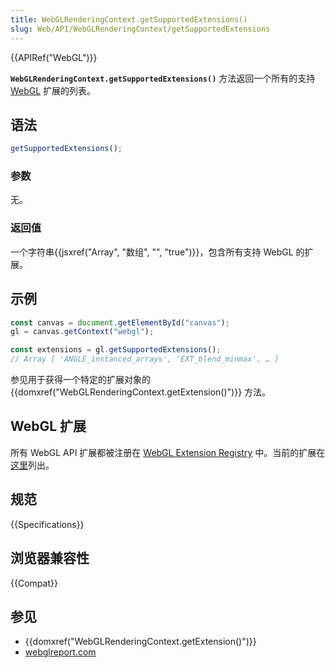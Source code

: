 ```yaml
---
title: WebGLRenderingContext.getSupportedExtensions()
slug: Web/API/WebGLRenderingContext/getSupportedExtensions
---
```


{{APIRef("WebGL")}}

**`WebGLRenderingContext.getSupportedExtensions()`** 方法返回一个所有的支持 [WebGL](/zh-CN/docs/Web/API/WebGL_API) 扩展的列表。

## 语法

```js
getSupportedExtensions();
```

### 参数

无。

### 返回值

一个字符串{{jsxref("Array", "数组", "", "true")}}，包含所有支持 WebGL 的扩展。

## 示例

```js
const canvas = document.getElementById("canvas");
gl = canvas.getContext("webgl");

const extensions = gl.getSupportedExtensions();
// Array [ 'ANGLE_instanced_arrays', 'EXT_blend_minmax', … ]
```

参见用于获得一个特定的扩展对象的 {{domxref("WebGLRenderingContext.getExtension()")}} 方法。

## WebGL 扩展

所有 WebGL API 扩展都被注册在 [WebGL Extension Registry](https://www.khronos.org/registry/webgl/extensions/) 中。当前的扩展在[这里](/zh-CN/docs/Web/API/WebGL_API#扩展)列出。

## 规范

{{Specifications}}

## 浏览器兼容性

{{Compat}}

## 参见

- {{domxref("WebGLRenderingContext.getExtension()")}}
- [webglreport.com](https://webglreport.com)
